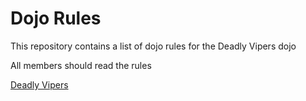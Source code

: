 Dojo Rules
==========

This repository contains a list of dojo rules for the Deadly Vipers dojo

All members should read the rules

<a href="https://github.com/deadlyvipers">Deadly Vipers</a>